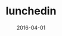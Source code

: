 ---
layout: post
published: false
size: 6
group: app
marker: networking app
title:  lunchedin
summary: meal-based networking with intelligent group creation and email invites
date:   2016-04-01
categories: 
project-url: https://github.com/akshatamohanty/lunched-in
image: ./images/lunchedin.jpg
tags: 
- Angularjs
- cron
- heroku
---